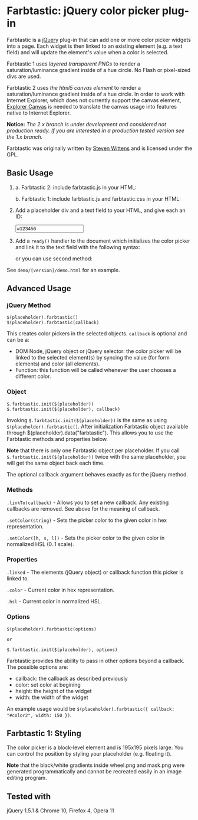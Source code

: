 
Farbtastic: jQuery color picker plug-in
=======================================

Farbtastic is a [jQuery](http://jquery.com/) plug-in that can add one or more
color picker widgets into a page. Each widget is then linked to an existing
element (e.g. a text field) and will update the element's value when a color is
selected.

Farbtastic 1 uses *layered transparent PNGs* to render a saturation/luminance
gradient inside of a hue circle. No Flash or pixel-sized divs are used.

Farbtastic 2 uses *the html5 canvas element* to render a saturation/luminance
gradient inside of a hue circle. In order to work with Internet Explorer, which
does not currently support the canvas element, [Explorer Canvas](http://code.google.com/p/explorercanvas)
is needed to translate the canvas usage into features native to Internet Explorer.

**Notice:** *The 2.x branch is under development and considered not production
ready. If you are interested in a production tested version see the 1.x branch.*

Farbtastic was originally written by [Steven Wittens](http://acko.net/) and is
licensed under the GPL.

Basic Usage
-----------

1) a. Farbtastic 2: include farbtastic.js in your HTML:
   
      <script type="text/javascript" src="farbtastic.js"></script>

   b. Farbtastic 1: include farbtastic.js and farbtastic.css in your HTML:
   
      <link rel="stylesheet" type="text/css" href="farbtastic.css"/>
      <script type="text/javascript" src="farbtastic.js"></script>

2) Add a placeholder div and a text field to your HTML, and give each an ID:

    <form><input type="text" id="color" name="colorValue" value="#123456" /></form>
    <div id="colorpicker"></div>

3) Add a `ready()` handler to the document which initializes the color picker
   and link it to the text field with the following syntax:

    <script type="text/javascript">
      $(document).ready(function() {
        $("#colorpicker").farbtastic({callback: "#color");
      });
    </script>

   or you can use second method:

    <script type="text/javascript">
      $(document).ready(function() {
        $.farbtastic.init($("#colorpicker"), {callback: "#color");
      });
    </script>

See `demo/[version]/demo.html` for an example.

Advanced Usage
--------------

### jQuery Method

	$(placeholder).farbtastic()
	$(placeholder).farbtastic(callback)

This creates color pickers in the selected objects. `callback` is optional and
can be a:

* DOM Node, jQuery object or jQuery selector: the color picker will be linked to
  the selected element(s) by syncing the value (for form elements) and color
  (all elements).
* Function: this function will be called whenever the user chooses a different
  color.

### Object

	$.farbtastic.init($(placeholder))
	$.farbtastic.init($(placeholder), callback)

Invoking `$.farbtastic.init($(placeholder))` is the same as using `$(placeholder).farbtastic()`.
After initialization Farbtastic object available through $(placeholder).data("farbtastic").
This allows you to use the Farbtastic methods and properties below.

**Note** that there is only one Farbtastic object per placeholder. If you call
`$.farbtastic.init($(placeholder))` twice with the same placeholder, you will get the
same object back each time.

The optional callback argument behaves exactly as for the jQuery method.

### Methods

`.linkTo(callback)` - Allows you to set a new callback. Any existing callbacks
  are removed. See above for the meaning of callback.

`.setColor(string)` - Sets the picker color to the given color in hex representation.

`.setColor([h, s, l])` - Sets the picker color to the given color in normalized
  HSL (0..1 scale).

### Properties

`.linked` - The elements (jQuery object) or callback function this picker is
  linked to.

`.color` - Current color in hex representation.

`.hsl` - Current color in normalized HSL.

### Options

	$(placeholder).farbtastic(options)

	or

	$.farbtastic.init($(placeholder), options)

Farbtastic provides the ability to pass in other options beyond a callback.
The possible options are:

* callback: the callback as described previously
* color: set color at begining
* height: the height of the widget
* width: the width of the widget

An example usage would be `$(placeholder).farbtastic({ callback: "#color2", width: 150 })`.

Farbtastic 1: Styling
---------------------

The color picker is a block-level element and is 195x195 pixels large. You can
control the position by styling your placeholder (e.g. floating it).

**Note** that the black/white gradients inside wheel.png and mask.png were generated
programmatically and cannot be recreated easily in an image editing program.

Tested with
-----------

jQuery 1.5.1 & Chrome 10, Firefox 4, Opera 11
